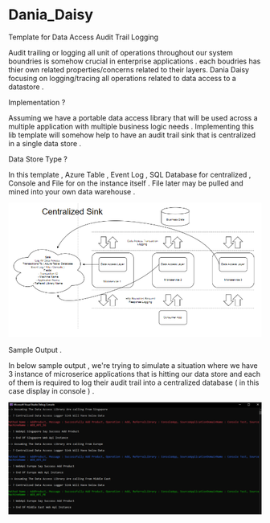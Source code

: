 # Dania_Daisy
Template for Data Access Audit Trail Logging

Audit trailing or logging all unit of operations throughout our system boundries is somehow crucial in enterprise applications . each boudries has thier own related properties/concerns related to their layers. Dania Daisy focusing on logging/tracing all operations related to data access to a datastore . 

Implementation ?

Assuming we have a portable data access library that will be used across a multiple application with multiple business logic needs . Implementing this lib template will somehow help to have an audit trail sink that is centralized in a single data store . 

Data Store Type ? 

In this template ,  Azure Table , Event Log , SQL Database  for centralized , Console and File for on the instance itself . File later may be pulled and mined into your own data warehouse .



![alt text](
https://github.com/wmadzha/Dania_Daisy/blob/master/assets/Centralized%20Sink.png?raw=true)


Sample Output . 

In below sample output , we're trying to simulate a situation where we have 3 instance of microserice applications that is hitting our data store and each of them is required to log their audit trail into a centralized database ( in this case display in console ) . 

![alt text](
https://github.com/wmadzha/Dania_Daisy/blob/master/assets/Sample%20Dania%20Daisy%20Output.png?raw=true)
